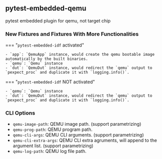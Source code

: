 ## pytest-embedded-qemu

pytest embedded plugin for qemu, not target chip

### New Fixtures and Fixtures With More Functionalities

=== "`pytest-embedded-idf` activated"

    - `app`: `QemuApp` instance, would create the qemu bootable image automatically by the built binaries.
    - `qemu`: `Qemu` instance
    - `dut`: `QemuDut` instance, would redirect the `qemu` output to `pexpect_proc` and duplicate it with `logging.info()`.

=== "`pytest-embedded-idf` NOT activated"

    - `qemu`: `Qemu` instance
    - `dut`: `QemuDut` instance, would redirect the `qemu` output to `pexpect_proc` and duplicate it with `logging.info()`.

### CLI Options

- `qemu-image-path`: QEMU image path. (support parametrizing)
- `qemu-prog-path`: QEMU program path.
- `qemu-cli-args`: QEMU CLI arguments. (support parametrizing)
- `qemu-cli-extra-args`: QEMU CLI extra agruments, will append to the argument list. (support parametrizing)
- `qemu-log-path`: QEMU log file path.
